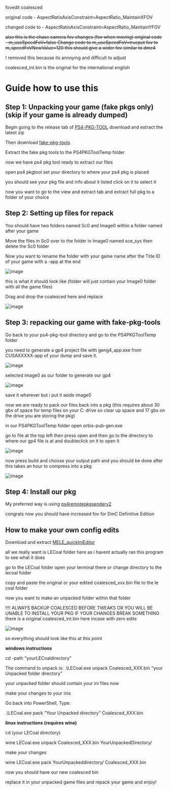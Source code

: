 fovedit coalesced

original code - AspectRatioAxisConstraint=AspectRatio_MaintainXFOV

changed code to - AspectRatioAxisConstraint=AspectRatio_MaintainYFOV

~~also this is the chase camera fov changes (fov when moving) original code - m_useSpeedFoV=false  Change code to m_useSpeedFoV=trueput fov  to m_speedFoVNewValue=120 this should give a wider fov similar to dmc4~~

! removed this because its annoying and difficult to adjust

coalesced_int.bin is the original for the international english

# Guide how to use this 

Step 1: Unpacking your game (fake pkgs only) (skip if your game is already dumped)
-
Begin going to the release tab of [PS4-PKG-TOOL](https://github.com/pearlxcore/PS4-PKG-Tool) download and extract the latest zip

Then download [fake-pkg-tools](https://github.com/CyB1K/PS4-Fake-PKG-Tools-3.87)

Extract the fake pkg tools to the PS4PKGToolTemp folder

now we have ps4 pkg tool ready to extract our files

open ps4 pkgtool set your directory to where your ps4 pkg is placed

you should see your pkg file and info about it listed click on it to select it

now you want to go to the view and extract tab and extract full pkg to a folder of your choice

Step 2: Setting up files for repack
-
You should have two folders named Sc0 and Image0 within a folder named after your game

Move the files in Sc0 over to the folder in Image0 named sce_sys then delete the Sc0 folder

Now you want to rename the folder with your game name after the Title ID of your game with a -app at the end

![image](https://github.com/user-attachments/assets/a419d7e8-f1bc-4c4e-9549-8d0fe7b9401c)

this is what it should look like (folder will just contain your Image0 folder with all the game files)

Drag and drop the coalesced here and replace

![image](https://github.com/user-attachments/assets/6e7fec38-e320-4e97-a684-7393ce715d53)

Step 3: repacking our game with fake-pkg-tools
-
Go back to your ps4-pkg-tool directory and go to the PS4PKGToolTemp folder 

you need to generate a gp4 project file with geng4_app.exe from CUSAXXXXX-app of your dump and save it.

![image](https://github.com/user-attachments/assets/d35589db-f9fc-40a9-aefa-3d61a9c90cbf)

selected image0 as our folder to generate our gp4

![image](https://github.com/user-attachments/assets/b8b92256-6673-44d6-8a16-a2f08f6a94e4)

save it wherever but i put it aside image0

now we are ready to pack our files back into a pkg (this requires about 30 gbs of space for temp files on your C: drive so clear up space and 17 gbs on the drive you are storing the pkg)

in our PS4PKGToolTemp folder open orbis-pub-gen.exe

go to file at the top left then press open and then go to the directory to where our gp4 file is at and doubleclick on it to open it 

![image](https://github.com/user-attachments/assets/4c249d3f-85b0-4613-afae-398dec6663c1)

now press build and choose your output path and you should be done after this takes an hour to compress into a pkg

![image](https://github.com/user-attachments/assets/5cfeaf22-79ea-4109-a10f-68abf7bb1580)

Step 4: Install our pkg
-
My preferred way is using [ps4remotepkgsenderv2](https://github.com/Gkiokan/ps4-remote-pkg-sender)

congrats now you should have increased fov for DmC Definitive Edition

How to make your own config edits
---
Download and extract [MELE_quickIniEditor](https://github.com/AYasinAkalin/MELE_quickIniEditor)

all we really want is LECoal folder here as i havent actually ran this program to see what it does

go to the LECoal folder open your terminal there or change directory to the lecoal folder

copy and paste the original or your edited coalesced_xxx.bin file to the le coal folder

now you want to make an unpacked folder within that folder

!!!! ALWAYS BACKUP COALESCED BEFORE TWEAKS OR YOU WILL BE UNABLE TO INSTALL YOUR PKG IF YOUR CHANGES BREAK SOMETHING there is a original coalesced_int.bin here incase with zero edits

![image](https://github.com/user-attachments/assets/1b6e6563-c6f2-495c-a392-cc7f2b1ce01e)

so everything should look like this at this point

**windows instructions** 

cd -path "yourLECoaldirectory"

The command to unpack is:
.\LECoal.exe unpack Coalesced_XXX.bin "your Unpacked folder directory”

your unpacked folder should contain your ini files now

make your changes to your inis 

Go back into PowerShell, Type:

.\LECoal.exe pack "Your Unpacked directory" Coalesced_XXX.bin

**linux instructions (requires wine)**

cd (your LECoal directory)

wine LECoal.exe unpack Coalesced_XXX.bin YourUnpackedDirectory/

make your changes

wine LECoal.exe pack YourUnpackeddirectory/ Coalesced_XXX.bin

now you should have our new coalesced bin 

replace it in your unpacked game files and repack your game and enjoy!
